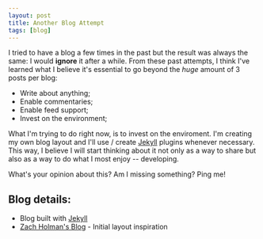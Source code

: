 ```yaml
---
layout: post
title: Another Blog Attempt
tags: [blog]
---
```


I tried to have a blog a few times in the past but the result was always
the same: I would **ignore** it after a while. From these past attempts, I think
I've learned what I believe it's essential to go beyond the *huge* amount of 3
posts per blog:

- Write about anything;
- Enable commentaries;
- Enable feed support;
- Invest on the environment;

What I'm trying to do right now, is to invest on the enviroment. I'm creating
my own blog layout and I'll use / create [Jekyll][]
plugins whenever necessary. This way, I believe I will start thinking about it not
only as a way to share but also as a way to do what I most enjoy -- developing.

What's your opinion about this? Am I missing something? Ping me!

## Blog details:

- Blog built with [Jekyll][]
- [Zach Holman's Blog][] - Initial layout inspiration


[Jekyll]: http://jekyllrb.com/
[Zach Holman's Blog]: http://zachholman.com/
